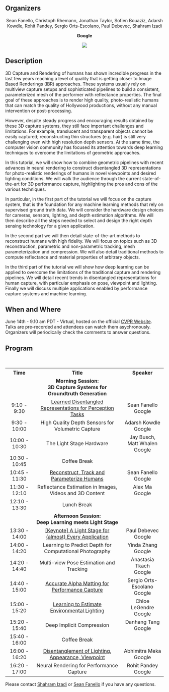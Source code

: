 ## Organizers
<p style="text-align: center;"> Sean Fanello, Christoph Rhemann, Jonathan Taylor, Sofien Bouaziz, Adarsh Kowdle, Rohit Pandey, Sergio Orts-Escolano, Paul Debevec, Shahram Izadi
</p>
<p style="text-align: center;"> <b> Google </b> </p>
<p style="text-align:center"><img src="http://www.seanfanello.it/wp-content/uploads/2020/04/cvpr20_tutorial_image.png"/></p>

## Description
3D Capture and Rendering of humans has shown incredible progress in the last few years reaching a level of quality that is getting closer to Image Based Renderings (IBR) approaches. These systems usually rely on multiview capture setups and sophisticated pipelines to build a consistent, parameterized mesh of the performer with reflectance properties. The final goal of these approaches is to render high quality, photo-realistic humans that can match the quality of Hollywood productions, without any manual intervention or post-processing.

However, despite steady progress and encouraging results obtained by these 3D capture systems, they still face important challenges and limitations. For example, translucent and transparent objects cannot be easily captured; reconstructing thin structures (e.g. hair) is still very challenging even with high resolution depth sensors. At the same time, the computer vision community has focused its attention towards deep learning techniques to overcome the limitations of geometric approaches. 

In this tutorial, we will show how to combine geometric pipelines with recent advances in neural rendering to construct disentangled 3D representations for photo-realistic renderings of humans in novel viewpoints and desired lighting conditions. We will walk the audience through the current state-of-the-art for 3D performance capture, highlighting the pros and cons of the various techniques. 

In particular, in the first part of the tutorial we will focus on the capture system, that is the foundation for any machine learning methods that rely on supervised ground truth data. We will consider the hardware design choices for cameras, sensors, lighting, and depth estimation algorithms.  We will then describe all the steps needed to select and design the right depth sensing technology for a given application.

In the second part we will then detail state-of-the-art methods to reconstruct humans with high fidelity. We will focus on topics such as 3D reconstruction, parametric and non-parametric tracking, mesh parameterization and compression. We will also detail traditional methods to compute reflectance and material properties of arbitrary objects.

In the third part of the tutorial we will show how deep learning can be applied to overcome the limitations of the traditional capture and rendering pipelines. We will detail recent trends in disentangled representations for human capture, with particular emphasis on pose, viewpoint and lighting. Finally we will discuss multiple applications enabled by performance capture systems and machine learning.


## When and Where
June 14th - 9.10 am PDT - Virtual, hosted on the official <a href="http://cvpr20.com/disentangled-3d-representations"> CVPR Website</a>.
<br>
Talks are pre-recorded and attendees can watch them asychronously. 
<br>
Organizers will periodically check the comments to answer questions.

## Program

<table style="width:100%">
  <tr>
    <th><div align="center"> Time</div> </th>
    <th><div align="center"> Title</div> </th> 
    <th><div align="center"> Speaker</div> </th>
  </tr>
  <tr>
    <td></td>
    <td><div align="center"> <b> Morning Session: <br/>3D Capture Systems for Groundtruth Generation </b> </div> </td> 
    <td></td>
  </tr>
     <tr>
    <td><div align="center"> 9:10 - 9:30 </div> </td>
    <td><div align="center"> <a href="https://www.youtube.com/watch?v=QzIZ44-AVNo">  Learned Disentangled Representations for Perception Tasks </a> </div> </td> 
    <td><div align="center"> Sean Fanello <br/> Google </div> </td> 
  </tr>     
  <tr>
    <td><div align="center"> 9:30 - 10:00 </div> </td>
    <td><div align="center"> High Quality Depth Sensors for Volumetric Capture </div> </td> 
    <td><div align="center"> Adarsh Kowdle<br/> Google </div> </td> 
  </tr>  
  <tr>
    <td><div align="center"> 10:00 - 10:30 </div> </td>
    <td><div align="center"> The Light Stage Hardware </div> </td> 
    <td><div align="center"> Jay Busch, Matt Whalen <br/> Google </div> </td> 
  </tr>      
  <tr>
    <td><div align="center"> 10:30 - 10:45 </div> </td>
    <td><div align="center"> Coffee Break </div> </td> 
    <td></td> 
  </tr>      
  <tr>
    <td><div align="center"> 10:45 - 11:30 </div> </td>
    <td><div align="center"> <a href="https://www.youtube.com/watch?v=I9K-_KvbTRA">   Reconstruct, Track and Parameterize Humans </a>  </div> </td> 
    <td><div align="center"> Sean Fanello <br/> Google </div> </td> 
  </tr>      
  <tr>
    <td><div align="center"> 11:30 - 12:10 </div> </td>
    <td><div align="center"> Reflectance Estimation in Images, Videos and 3D Content </div> </td> 
    <td><div align="center"> Alex Ma <br/> Google </div> </td> 
  </tr> 
  <tr>
    <td><div align="center"> 12:10 - 13:30 </div> </td>
    <td><div align="center"> Lunch Break </div> </td> 
    <td></td> 
  </tr>   
  <tr>
    <td></td>
    <td><div align="center"> <b> Afternoon Session: <br/>Deep Learning meets Light Stage
 </b> </div> </td> 
    <td></td>
  </tr>  
   <tr>
    <td><div align="center"> 13:30 - 14:00 </div> </td>
    <td><div align="center"> <a href="https://www.youtube.com/watch?v=XT4Z0RrqfMw">  [Keynote] A Light Stage for (almost) Every Application  </a></div> </td> 
    <td><div align="center"> Paul Debevec <br/> Google </div> </td> 
  </tr>    
  <tr>
    <td><div align="center"> 14:00 - 14:20 </div> </td>
    <td><div align="center"> Learning to Predict Depth for Computational Photography </div> </td> 
    <td><div align="center"> Yinda Zhang <br/> Google </div> </td> 
  </tr>    
  <tr>
    <td><div align="center"> 14:20 - 14:40 </div> </td>
    <td><div align="center"> Multi-view Pose Estimation and Tracking </div> </td> 
    <td><div align="center"> Anastasia Tkach <br/> Google </div> </td> 
  </tr>  
    <tr>
    <td><div align="center"> 14:40 - 15:00 </div> </td>
    <td><div align="center"> <a href="https://www.youtube.com/watch?v=19ujjv213K4&feature"> Accurate Alpha Matting for Performance Capture </a> </div> </td> 
    <td><div align="center"> Sergio Orts-Escolano <br/> Google </div> </td> 
  </tr> 
   <tr>
    <td><div align="center"> 15:00 - 15:20 </div> </td>
       <td><div align="center">  <a href="https://www.youtube.com/watch?v=WCuvE97k_HI"> Learning to Estimate Environmental Lighting </a>  </div> </td> 
    <td><div align="center"> Chloe LeGendre <br/> Google </div> </td> 
  </tr>   
<tr>
    <td><div align="center"> 15:20 - 15:40 </div> </td>
    <td><div align="center"> Deep Implicit Compression </div> </td> 
    <td><div align="center"> Danhang Tang <br/> Google </div> </td> 
  </tr>     
    <td><div align="center"> 15:40 - 16:00 </div> </td>
    <td><div align="center"> Coffee Break </div> </td> 
    <td></td> 
  <tr>
    <td><div align="center"> 16:00 - 16:20 </div> </td>
    <td><div align="center"> <a href="https://www.youtube.com/watch?v=495IaZD2zNw
"> Disentanglement of Lighting, Appearance, Viewpoint</a>  </div> </td> 
    <td><div align="center">  Abhimitra Meka <br/> Google </div> </td> 
  </tr>   
<tr>
    <td><div align="center"> 16:20 - 17:00 </div> </td>
    <td><div align="center"> Neural Rendering for Performance Capture </div> </td> 
    <td><div align="center"> Rohit Pandey <br/> Google </div> </td> 
  </tr> 


    
</table>

Please contact [Shahram Izadi](mailto:shahrami@google.com) or [Sean Fanello](mailto:seanfa@google.com) if you have any questions.
